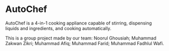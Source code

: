 # AutoChef
AutoChef is a 4-in-1 cooking appliance capable of stirring, dispensing liquids and  ingredients, and cooking automatically.

This is a group project made by our team: Noorul Ghousiah; Muhammad Zakwan Zikri; Muhammad Afiq; Muhammad Farid; Muhammad Fadhlul Wafi.
